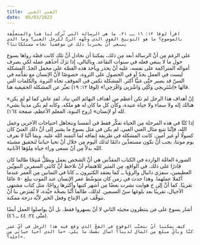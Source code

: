 ```yaml
---
title:  الغني الغبي
date:  05/03/2023
---
```


`اقرأ لوقا ١٢: ١٦ ــ ٢١. ما هي الرسالة التي تُرِكت لنا هنا والمتعلِّقة بالموضوع؟ ما هو التوبيخ القوي الذي وجَّهه الربُّ للرجل الغبي؟ وما الذي ينبغي أنْ يخبرنا ذلك عن موقفنا تجاه ممتلكاتنا؟`

على الرغم مِن أنَّ الرسالة أبعد مِن ذلك، يمكننا أن نجادل أنَّ تلك كانت قصَّة رواها يسوع حول ما لا ينبغي فعله في سنوات التقاعد. وبالتالي، إذا ترَكَ أحدُهم عمله لكي يصرف أمواله المتراكمة على نفسه، عليه أنْ يحذر ويأخذ هذه القصَّة على محمل الجدّ. المشكلة ليست في العمل بجدّ أو في الحصول على الثروة، خصوصًا لأنَّ الإنسان مع تقدُّمه في السنّ قد يصير حتَّى غنيًّا أكثر. المشكلة تكمن في الموقف تجاه الثروة. والكلمات التي قالها «اِسْتَرِيحِي وَكُلِي وَاشْرَبِي وَافْرَحِي!» (لوقا ١٢: ١٩) تعبِّر عن المشكلة الحقيقية هنا.

«إنّ أهداف هذا الرجل لم تكن أعظم من أهداف البهائم التي تباد. لقد عاش كما لو لم يكن هنالك إله ولا سماء ولا حياة عتيدة، وكأن كل ما كان له هو ملكه، وكأنه لم يكن مديناً بشيء لله أو لإنسان» (روح النبوة، المعلم الأعظم، صفحة ١٦٤).

إذا كنَّا في هذه المرحلة مِن الحياة نفكِّر فقط في أنفسنا ونتجاهل احتياجات الآخرين وعمل الله، فإنَّنا نتبع مثال الغني الغبي. لم يكن في مَثل يسوع ما يشير إلى أنَّ ذلك الغنيّ كان كسولًا أو غير أمين. كانت المشكلة في طريقة إنفاقه لما ائتمنه الله عليه. وبما أنَّنا لا نعرف يوم موتنا، يجب أنْ نكون مستعدِّين دائمًا لذلك اليوم مِن خلال أنْ نحيا حياتنا لتحقيق مشيئة الله بدلاً مِن أنْ نسعى وراء حياة مِلؤها الأنانية.

الصورة العامَّة الواردة في الكتاب المقدَّس هي أنَّ الشخص يعمل ويظلُّ مُنتِجًا طالما كان قادرًا على ذلك. في الواقع، مِن المثير للاهتمام أنْ نلاحظ أنَّ كاتبَي السفرين النبويَّين العظيمين، سفرَي دانيال والرؤيا ــ كما يعتقد الكثيرون ــ كانا في الثمانين مِن العمر عندما أكملا عملهما. وهذا حدث في زمن كان متوسِّط عمر الإنسان عند الموت يبلغ ٥٠ عامًا تقريبًا. كما أنَّ إلِن ج هوايت نشرت بعضًا مِن أشهر كتبها وأكثرها رواجًا، مثل كتاب مشتهى الأجيال، تقريبًا بعد بلوغها سنّ السبعين. لذلك، طالما أنَّنا بصحَّة جيِّدة، لا يُفترَض بنا أنْ نتوقَّف عن الإنتاج وفعل الخير لأيَّة درجة ممكنة.

أشار يسوع على مَن ينتظرون مجيئه الثاني لا أنْ يسهروا فقط، بل أنْ يواصلوا العمل أيضًا (متَّى ٢٤: ٤٤ ــ ٤٦).

`كيف يمكننا أنْ نتجنَّب الوقوع في الفخِّ الذي وقع فيه هذا الرجل في أيِّ عمر كنَّا وبأيِّ مبلغ مِن المال لدينا؟ اسأل نفسك ما يلي، «ما الذي أحيا حياتي مِن أجله؟».`